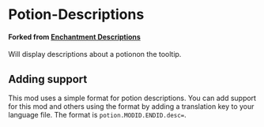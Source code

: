 # Potion-Descriptions 
#### **Forked from [Enchantment Descriptions](https://github.com/Darkhax-Minecraft/Enchantment-Descriptions)**
Will display descriptions about a potionon the tooltip.

## Adding support

This mod uses a simple format for potion descriptions. You can add support for this mod and others using the format by adding a translation key to your language file. The format is `potion.MODID.ENDID.desc=`.
